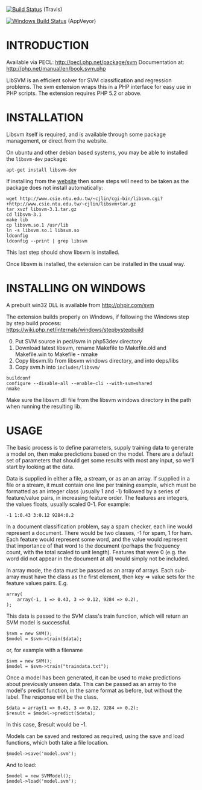 [![Build Status](https://travis-ci.com/ianbarber/php-svm.svg?branch=master)](https://travis-ci.com/ianbarber/php-svm) (Travis)

[![Windows Build Status](https://ci.appveyor.com/api/projects/status/2mbbc10n87dvw526?svg=true)](https://ci.appveyor.com/project/ianbarber/php-svm) (AppVeyor)

# INTRODUCTION

Available via PECL: http://pecl.php.net/package/svm
Documentation at: http://php.net/manual/en/book.svm.php

LibSVM is an efficient solver for SVM classification and regression problems. The svm extension wraps this in a PHP interface for easy use in PHP scripts. The extension requires PHP 5.2 or above.

# INSTALLATION

Libsvm itself is required, and is available through some package management, or direct from the website. 

On ubuntu and other debian based systems, you may be able to installed the `libsvm-dev` package:

    apt-get install libsvm-dev

If installing from the [website](http://www.csie.ntu.edu.tw/~cjlin/libsvm) then some steps will need to be taken as the package does not install automatically:

    wget http://www.csie.ntu.edu.tw/~cjlin/cgi-bin/libsvm.cgi?+http://www.csie.ntu.edu.tw/~cjlin/libsvm+tar.gz 
    tar xvzf libsvm-3.1.tar.gz 
    cd libsvm-3.1 
    make lib 
    cp libsvm.so.1 /usr/lib 
    ln -s libsvm.so.1 libsvm.so 
    ldconfig 
    ldconfig --print | grep libsvm

This last step should show libsvm is installed.

Once libsvm is installed, the extension can be installed in the usual way.

# INSTALLING ON WINDOWS

A prebuilt win32 DLL is available from http://phpir.com/svm

The extension builds properly on Windows, if following the Windows step by step build process: https://wiki.php.net/internals/windows/stepbystepbuild 

0. Put SVM source in pecl/svm in php53dev directory
0. Download latest libsvm, rename Makefile to Makefile.old and Makefile.win to Makefile - nmake 
0. Copy libsvm.lib from libsvm windows directory, and into deps/libs
0. Copy svm.h into `includes/libsvm/`
```
buildconf
configure --disable-all --enable-cli --with-svm=shared
nmake
```
Make sure the libsvm.dll file from the libsvm windows directory in the path when running the resulting lib. 

# USAGE

The basic process is to define parameters, supply training data to generate a model on, then make predictions based on the model. There are a default set of parameters that should get some results with most any input, so we'll start by looking at the data. 

Data is supplied in either a file, a stream, or as an an array. If supplied in a file or a stream, it must contain one line per training example, which must be formatted as an integer class (usually 1 and -1) followed by a series of feature/value pairs, in increasing feature order. The features are integers, the values floats, usually scaled 0-1. For example:

    -1 1:0.43 3:0.12 9284:0.2

In a document classification problem, say a spam checker, each line would represent a document. There would be two classes, -1 for spam, 1 for ham. Each feature would represent some word, and the value would represent that importance of that word to the document (perhaps the frequency count, with the total scaled to unit length). Features that were 0 (e.g. the word did not appear in the document at all) would simply not be included.  

In array mode, the data must be passed as an array of arrays. Each sub-array must have the class as the first element, then key => value sets for the feature values pairs. E.g.

    array(
    	array(-1, 1 => 0.43, 3 => 0.12, 9284 => 0.2),
    );

This data is passed to the SVM class's train function, which will return an SVM model is successful. 

    $svm = new SVM();
    $model = $svm->train($data);

or, for example with a filename

    $svm = new SVM();
    $model = $svm->train("traindata.txt");

Once a model has been generated, it can be used to make predictions about previously unseen data. This can be passed as an array to the model's predict function, in the same format as before, but without the label. The response will be the class. 

    $data = array(1 => 0.43, 3 => 0.12, 9284 => 0.2);
    $result = $model->predict($data);

In this case, $result would be -1. 

Models can be saved and restored as required, using the save and load functions, which both take a file location. 

    $model->save('model.svm');

And to load: 

    $model = new SVMModel();
    $model->load('model.svm');
